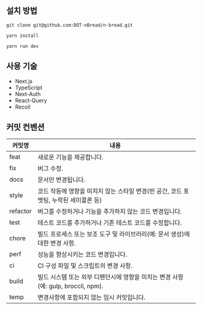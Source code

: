 ## 설치 방법

```
git clone git@github.com:DOT-nBread/n-bread.git

yarn install

yarn run dev
```

## 사용 기술

- Next.js
- TypeScript
- Next-Auth
- React-Query
- Recoil


## 커밋 컨벤션

| 커밋명   | 내용                                        |
| ------ | ------------------------------------------- |
| feat     | 새로운 기능을 제공합니다.               |
| fix      | 버그 수정.                              |
| docs     | 문서만 변경됩니다.                    |
| style    | 코드 작동에 영향을 미치지 않는 스타일 변경(빈 공간, 코드 포멧팅, 누락된 세미콜론 등)        |
| refactor | 버그를 수정하거나 기능을 추가하지 않는 코드 변경입니다.                            |
| test     | 테스트 코드를 추가하거나 기존 테스트 코드를 수정합니다.                          |
| chore    | 빌드 프로세스 또는 보조 도구 및 라이브러리(예: 문서 생성)에 대한 변경 사항. |
| perf     | 성능을 향상시키는 코드 변경입니다.                         |
| ci    | CI 구성 파일 및 스크립트의 변경 사항. |
| build     | 빌드 시스템 또는 외부 디펜던시에 영향을 미치는 변경 사항(예: gulp, broccli, npm).                    |
| temp    | 변경사항에 포함되지 않는 임시 커밋입니다.|


